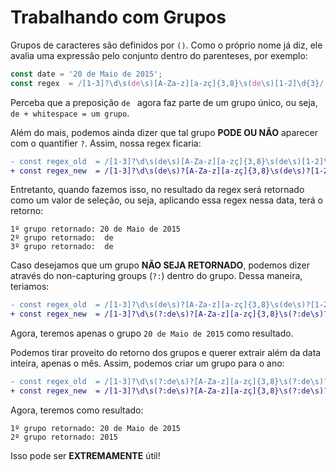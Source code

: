 # Trabalhando com Grupos

Grupos de caracteres são definidos por `()`. Como o próprio nome já diz, ele avalia uma expressão pelo conjunto dentro do parenteses, por exemplo:

```js
const date = '20 de Maio de 2015';
const regex  = /[1-3]?\d\s(de\s)[A-Za-z][a-zç]{3,8}\s(de\s)[1-2]\d{3}/
```

Perceba que a preposição `de ` agora faz parte de um grupo único, ou seja, `de + whitespace = um grupo`.

Além do mais, podemos ainda dizer que tal grupo **PODE OU NÃO** aparecer com o quantifier `?`. Assim, nossa regex ficaria:

```diff
- const regex_old  = /[1-3]?\d\s(de\s)[A-Za-z][a-zç]{3,8}\s(de\s)[1-2]\d{3}/
+ const regex_new  = /[1-3]?\d\s(de\s)?[A-Za-z][a-zç]{3,8}\s(de\s)?[1-2]\d{3}/
```

Entretanto, quando fazemos isso, no resultado da regex será retornado como um valor de seleção, ou seja, aplicando essa regex nessa data, terá o retorno:

```
1º grupo retornado: 20 de Maio de 2015 
2º grupo retornado:  de 
3º grupo retornado:  de 
```

Caso desejamos que um grupo **NÃO SEJA RETORNADO**, podemos dizer através do non-capturing groups (`?:`) dentro do grupo. Dessa maneira, teriamos:

```diff
- const regex_old  = /[1-3]?\d\s(de\s)?[A-Za-z][a-zç]{3,8}\s(de\s)?[1-2]\d{3}/
+ const regex_new  = /[1-3]?\d\s(?:de\s)?[A-Za-z][a-zç]{3,8}\s(?:de\s)?[1-2]\d{3}/
```

Agora, teremos apenas o grupo `20 de Maio de 2015` como resultado.

Podemos tirar proveito do retorno dos grupos e querer extrair além da data inteira, apenas o mês. Assim, podemos criar um grupo para o ano:

```diff
- const regex_old  = /[1-3]?\d\s(?:de\s)?[A-Za-z][a-zç]{3,8}\s(?:de\s)?[1-2]\d{3}/
+ const regex_new  = /[1-3]?\d\s(?:de\s)?[A-Za-z][a-zç]{3,8}\s(?:de\s)?([1-2]\d{3})/
```
Agora, teremos como resultado:
```
1º grupo retornado: 20 de Maio de 2015 
2º grupo retornado: 2015
```

Isso pode ser **EXTREMAMENTE** útil!
